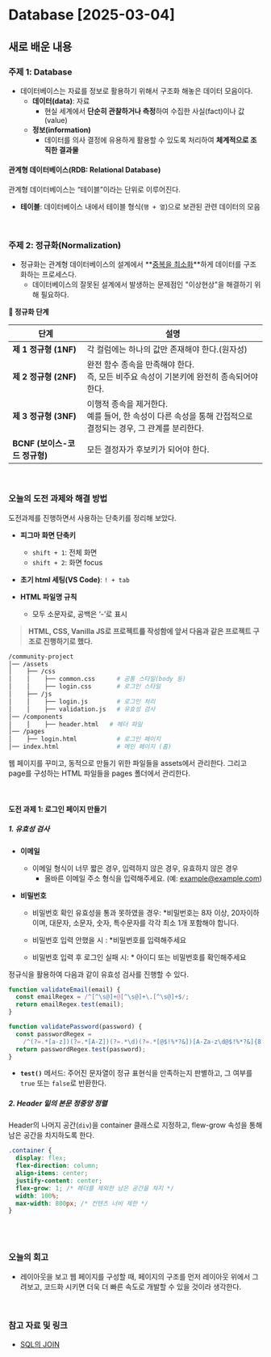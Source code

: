 # Database [2025-03-04]

## 새로 배운 내용

### 주제 1: Database

- 데이터베이스는 자료를 정보로 활용하기 위해서 구조화 해놓은 데이터 모음이다.
  - **데이터(data)**: 자료
    - 현실 세계에서 **단순히 관찰하거나 측정**하여 수집한 사실(fact)이나 값(value)
  - **정보(information)**
    - 데이터를 의사 결정에 유용하게 활용할 수 있도록 처리하여 **체계적으로 조직한 결과물**



#### 관계형 데이터베이스(RDB: Relational Database)

관계형 데이터베이스는 “테이블”이라는 단위로 이루어진다.

- **테이블**: 데이터베이스 내에서 테이블 형식(`행 + 열`)으로 보관된 관련 데이터의 모음 

<br/>



### 주제 2: 정규화(Normalization)
- 정규화는 관계형 데이터베이스의 설계에서 **<u>중복을 최소화</u>**하게 데이터를 구조화하는 프로세스다.
  - 데이터베이스의 잘못된 설계에서 발생하는 문제점인 "이상현상"을 해결하기 위해 필요하다.




**🔻 정규화 단계**

| 단계                          | 설명                                                         |
| ----------------------------- | ------------------------------------------------------------ |
| **제 1 정규형 (1NF)**         | 각 컬럼에는 하나의 값만 존재해야 한다.(원자성)               |
| **제 2 정규형 (2NF)**         | 완전 함수 종속을 만족해야 한다.<br />즉, 모든 비주요 속성이 기본키에 완전히 종속되어야 한다. |
| **제 3 정규형 (3NF)**         | 이행적 종속을 제거한다.<br />예를 들어, 한 속성이 다른 속성을 통해 간접적으로 결정되는 경우, 그 관계를 분리한다. |
| **BCNF (보이스-코드 정규형)** | 모든 결정자가 후보키가 되어야 한다.                          |



<br/>

### 오늘의 도전 과제와 해결 방법

도전과제를 진행하면서 사용하는 단축키를 정리해 보았다.

- **피그마 화면 단축키**
  - `shift + 1`: 전체 화면
  - `shift + 2`: 화면 focus

- **초기 html 세팅(VS Code)**: `! + tab`

- **HTML 파일명 규칙**
  - 모두 소문자로, 공백은 ‘-’로 표시



> **HTML, CSS, Vanilla JS로 프로젝트를 작성함에 앞서 다음과 같은 프로젝트 구조로 진행하기로 했다.**

```bash
/community-project
│── /assets
│    ├── /css
│    │    ├── common.css      # 공통 스타일(body 등)
│    │    ├── login.css       # 로그인 스타일
│    ├── /js
│    │    ├── login.js        # 로그인 처리
│    │    ├── validation.js   # 유효성 검사
│── /components
│    │    ├── header.html   # 헤더 파일
│── /pages
│    ├── login.html           # 로그인 페이지
│── index.html                # 메인 페이지 (홈)

```

웹 페이지를 꾸미고, 동적으로 만들기 위한 파일들을 assets에서 관리한다. 그리고 page를 구성하는 HTML 파일들을 pages 폴더에서 관리한다.

<br/>

#### 도전 과제 1: 로그인 페이지 만들기

##### **1. 유효성 검사**

- **이메일**
  - 이메일 형식이 너무 짧은 경우, 입력하지 않은 경우, 유효하지 않은 경우
    - 올바른 이메일 주소 형식을 입력해주세요. (예: [example@example.com](mailto:example@example.com))

- **비밀번호**

  - 비밀번호 확인 유효성을 통과 못하였을 경우: *비밀번호는 8자 이상, 20자이하이며, 대문자, 소문자, 숫자, 특수문자를 각각 최소 1개 포함해야 합니다.

  - 비밀번호 입력 안했을 시 : *비밀번호를 입력해주세요

  - 비밀번호 입력 후 로그인 실패 시: * 아이디 또는 비밀번호를 확인해주세요



정규식을 활용하여 다음과 같이 유효성 검사를 진행할 수 있다.

```javascript
function validateEmail(email) {
  const emailRegex = /^[^\s@]+@[^\s@]+\.[^\s@]+$/;
  return emailRegex.test(email);
}

function validatePassword(password) {
  const passwordRegex =
    /^(?=.*[a-z])(?=.*[A-Z])(?=.*\d)(?=.*[@$!%*?&])[A-Za-z\d@$!%*?&]{8,20}$/;
  return passwordRegex.test(password);
}
```

- **`test()`** 메서드: 주어진 문자열이 정규 표현식을 만족하는지 판별하고, 그 여부를 `true` 또는 `false`로 반환한다.



##### 2. Header 밑의 본문 정중앙 정렬

Header의 나머지 공간(`div`)을 container 클래스로 지정하고, flew-grow 속성을 통해 남은 공간을 차지하도록 한다.

```css
.container {
  display: flex;
  flex-direction: column;
  align-items: center;
  justify-content: center;
  flex-grow: 1; /* 헤더를 제외한 남은 공간을 차지 */
  width: 100%;
  max-width: 800px; /* 컨텐츠 너비 제한 */
}
```

<br/>

<br/>

### 오늘의 회고
- 레이아웃을 보고 웹 페이지를 구성할 때, 페이지의 구조를 먼저 레이아웃 위에서 그려보고, 코드화 시키면 더욱 더 빠른 속도로 개발할 수 있을 것이라 생각한다.

<br/>

### 참고 자료 및 링크
- [SQL의 JOIN](https://hongong.hanbit.co.kr/sql-%EA%B8%B0%EB%B3%B8-%EB%AC%B8%EB%B2%95-joininner-outer-cross-self-join/)
